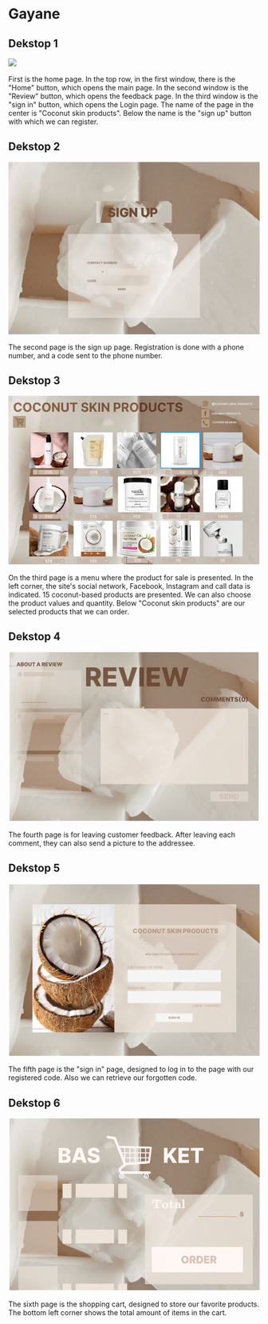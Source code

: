 # Gayane
## Dekstop 1
![](<https://github.com/htc4/Gayane/blob/main/images/Dekstop1.png>)

First is the home page. In the top row, in the first window, there is the "Home" button, which opens the main page. 
In the second window is the "Review" button, which opens the feedback page. In the third window is the "sign in" button, which opens the Login page.
The name of the page in the center is "Coconut skin products". Below the name is the "sign up" button with which we can register.

## Dekstop 2
![](https://github.com/htc4/Gayane/blob/main/images/Dekstop2.png)

The second page is the sign up page. 
Registration is done with a phone number,
and a code sent to the phone number.

## Dekstop 3
![](https://github.com/htc4/Gayane/blob/main/images/Dekstop3.png)

On the third page is a menu where the product for sale is presented. 
In the left corner, the site's social network, Facebook, Instagram and call data is indicated. 
15 coconut-based products are presented. We can also choose the product values and quantity.
Below "Coconut skin products" are our selected products that we can order.

## Dekstop 4
![](https://github.com/htc4/Gayane/blob/main/images/Dekstop4.png)

The fourth page is for leaving customer feedback. 
After leaving each comment, they can also send a picture to the addressee.

## Dekstop 5
![](https://github.com/htc4/Gayane/blob/main/images/Dekstop5.png)

The fifth page is the "sign in" page,
designed to log in to the page with our registered code. 
Also we can retrieve our forgotten code.

## Dekstop 6
![](https://github.com/htc4/Gayane/blob/main/images/Dekstop6.png)

The sixth page is the shopping cart, 
designed to store our favorite products. 
The bottom left corner shows the total amount of items in the cart.



